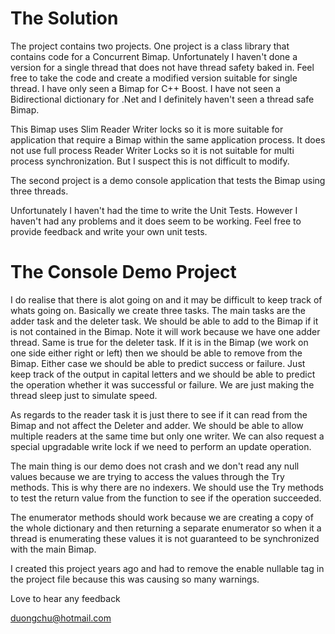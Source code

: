 The Solution
============
The project contains two projects. One project is a class library that contains code for a Concurrent Bimap. Unfortunately I haven't done a version for
a single thread that does not have thread safety baked in. Feel free to take the code and create a modified version suitable for single thread. I have
only seen a Bimap for C++ Boost. I have not seen a Bidirectional dictionary for .Net and I definitely haven't seen a thread safe Bimap.

This Bimap uses Slim Reader Writer locks so it is more suitable for application that require a Bimap within the same application process. It does not 
use full process Reader Writer Locks so it is not suitable for multi process synchronization. But I suspect this is not difficult to modify.

The second project is a demo console application that tests the Bimap using three threads.

Unfortunately I haven't had the time to write the Unit Tests. However I haven't had any problems and it does seem to be working. Feel free to provide
feedback and write your own unit tests.

The Console Demo Project
========================
I do realise that there is alot going on and it may be difficult to keep track of whats going on. Basically we create three tasks. The main tasks are
the adder task and the deleter task. We should be able to add to the Bimap if it is not contained in the Bimap. Note it will work because we have one
adder thread. Same is true for the deleter task. If it is in the Bimap (we work on one side either right or left) then we should be able to remove from
the Bimap. Either case we should be able to predict success or failure. Just keep track of the output in capital letters and we should be able to 
predict the operation whether it was successful or failure. We are just making the thread sleep just to simulate speed. 

As regards to the reader task it is just there to see if it can read from the Bimap and not affect the Deleter and adder. We should be able to allow
multiple readers at the same time but only one writer. We can also request a special upgradable write lock if we need to perform an update operation.

The main thing is our demo does not crash and we don't read any null values because we are trying to access the values through the Try methods. This
is why there are no indexers. We should use the Try methods to test the return value from the function to see if the operation succeeded. 

The enumerator methods should work because we are creating a copy of the whole dictionary and then returning a separate enumerator so when it a thread
is enumerating these values it is not guaranteed to be synchronized with the main Bimap.

I created this project years ago and had to remove the enable nullable tag in the project file because this was causing so many warnings.

Love to hear any feedback

duongchu@hotmail.com